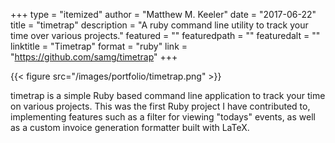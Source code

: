 +++
type = "itemized"
author = "Matthew M. Keeler"
date = "2017-06-22"
title = "timetrap"
description = "A ruby command line utility to track your time over various projects."
featured = ""
featuredpath = ""
featuredalt = ""
linktitle = "Timetrap"
format = "ruby"
link = "https://github.com/samg/timetrap"
+++

{{< figure src="/images/portfolio/timetrap.png" >}}

timetrap is a simple Ruby based command line application to track
your time on various projects.  This was the first Ruby project I
have contributed to, implementing features such as a filter for
viewing "todays" events, as well as a custom invoice generation
formatter built with LaTeX.

